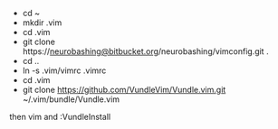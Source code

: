 * cd ~
* mkdir .vim
* cd .vim
* git clone https://neurobashing@bitbucket.org/neurobashing/vimconfig.git .
* cd ..
* ln -s .vim/vimrc .vimrc
* cd .vim
* git clone https://github.com/VundleVim/Vundle.vim.git ~/.vim/bundle/Vundle.vim

then vim and :VundleInstall